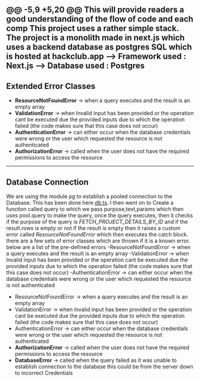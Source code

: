 @@ -5,9 +5,20 @@ This will provide readers a good understanding of the flow of code and each comp
This project uses a rather simple stack. The project is a monolith made in next.js which uses a backend database as postgres SQL which is hosted at hackclub.app
--> Framework used : Next.js
--> Database used  : Postgres
------------------------
## Extended Error Classes 
- **ResourceNotFoundError** → when a query executes and the result is an empty array
- **ValidationError**       → when Invalid input has been provided or the operation cant be executed due the provided inputs due to which the operation failed (the code makes sure that this case does not occur) 
- **AuthenticationError**   → can either occur when the database credentials were wrong or the user which requested the resource is not authenticated
- **AuthorizationError**    → called when the user does not have the required permissions to access the resource


--------------------------------------------------------------------------------------------------------------------------------------------------------------------------
## Database Connection
We are using the module pg to establish a pooled connection to the Database. This has been done here [db.ts](https://github.com/joel909/TraceKey/blob/master/src/lib/database/config/db.ts). I then went on to Create a function called query to which we pass purpose,text,params which then uses pool.query to make the query, once the query executes, then it checks if the purpose of the query is *FETCH_PROJECT_DETAILS_BY_ID*  and if the result.rows is empty or not if the result is empty then it raises a custom error called *ResourceNotFoundError* which then executes the catch block. there are a few sets of error classes which are thrown if it is a known error. below are a list of the pre-defined errors
-ResourceNotFoundError -> when a query executes and the result is an empty array
-ValidationError       -> when Invalid input has been provided or the operation cant be executed due the provided inputs due to which the operation failed (the code makes sure that this case does not occur) 
-AuthenticationError   -> can either occur when the database credentials were wrong or the user which requested the resource is not authenticated
- ResourceNotFoundError → when a query executes and the result is an empty array
- ValidationError       → when Invalid input has been provided or the operation cant be executed due the provided inputs due to which the operation failed (the code makes sure that this case does not occur) 
- AuthenticationError   → can either occur when the database credentials were wrong or the user which requested the resource is not authenticated
- **AuthorizationError**    → called when the user does not have the required permissions to access the resource
- **DatabaseError**    → called when the query failed as it was unable to establish connection to the database this could be from the server down to incorrect Credentials
